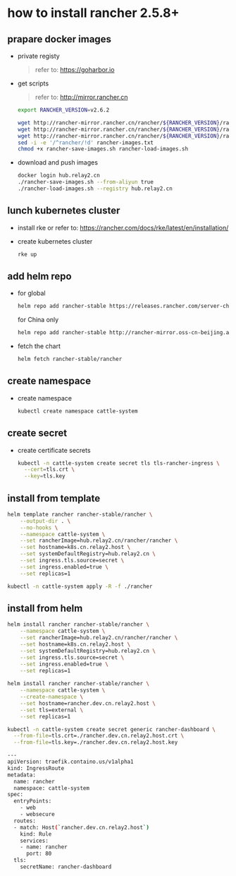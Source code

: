 # how to install rancher 2.5.8+

## prapare docker images

* private registy
  
  > refer to: https://goharbor.io

* get scripts
  
  > refer to: http://mirror.rancher.cn
  
  ```bash
  export RANCHER_VERSION=v2.6.2
  
  wget http://rancher-mirror.rancher.cn/rancher/${RANCHER_VERSION}/rancher-save-images.sh
  wget http://rancher-mirror.rancher.cn/rancher/${RANCHER_VERSION}/rancher-load-images.sh
  wget http://rancher-mirror.rancher.cn/rancher/${RANCHER_VERSION}/rancher-images.txt
  sed -i -e '/^rancher/!d' rancher-images.txt
  chmod +x rancher-save-images.sh rancher-load-images.sh
  ```

* download and push images
  
  ```bash
  docker login hub.relay2.cn
  ./rancher-save-images.sh --from-aliyun true
  ./rancher-load-images.sh --registry hub.relay2.cn
  ```

## lunch kubernetes cluster

* install rke or refer to: https://rancher.com/docs/rke/latest/en/installation/

* create kubernetes cluster
  
  ```bash
  rke up
  ```

## add helm repo

* for global
  
  ```bash
  helm repo add rancher-stable https://releases.rancher.com/server-charts/stable
  ```
  
  for China only
  
  ```bash
  helm repo add rancher-stable http://rancher-mirror.oss-cn-beijing.aliyuncs.com/server-charts/stable
  ```

* fetch the chart
  
  ```bash
  helm fetch rancher-stable/rancher
  ```

## create namespace

* create namespace
  
  ```bash
  kubectl create namespace cattle-system
  ```

## create secret

* create certificate secrets
  
  ```bash
  kubectl -n cattle-system create secret tls tls-rancher-ingress \
    --cert=tls.crt \
    --key=tls.key
  ```

## install from template

```bash
helm template rancher rancher-stable/rancher \
    --output-dir . \
    --no-hooks \
    --namespace cattle-system \
    --set rancherImage=hub.relay2.cn/rancher/rancher \
    --set hostname=k8s.cn.relay2.host \
    --set systemDefaultRegistry=hub.relay2.cn \
    --set ingress.tls.source=secret \
    --set ingress.enabled=true \
    --set replicas=1

kubectl -n cattle-system apply -R -f ./rancher
```

## install from helm

```bash
helm install rancher rancher-stable/rancher \
    --namespace cattle-system \
    --set rancherImage=hub.relay2.cn/rancher/rancher \
    --set hostname=k8s.cn.relay2.host \
    --set systemDefaultRegistry=hub.relay2.cn \
    --set ingress.tls.source=secret \
    --set ingress.enabled=true \
    --set replicas=1
    
helm install rancher rancher-stable/rancher \
    --namespace cattle-system \
    --create-namespace \
    --set hostname=rancher.dev.cn.relay2.host \
    --set tls=external \
    --set replicas=1
```

```bash
kubectl -n cattle-system create secret generic rancher-dashboard \
  --from-file=tls.crt=./rancher.dev.cn.relay2.host.crt \
  --from-file=tls.key=./rancher.dev.cn.relay2.host.key

---
apiVersion: traefik.containo.us/v1alpha1
kind: IngressRoute
metadata:
  name: rancher
  namespace: cattle-system
spec:
  entryPoints:
    - web
    - websecure
  routes:
  - match: Host(`rancher.dev.cn.relay2.host`)
    kind: Rule
    services:
    - name: rancher
      port: 80
  tls:
    secretName: rancher-dashboard
```
